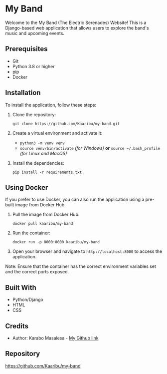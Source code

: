 # My Band

Welcome to the My Band (The Electric Serenades) Website! This is a Django-based web application that allows users to explore the band's music and upcoming events.

## Prerequisites

- Git
- Python 3.8 or higher
- pip
- Docker

## Installation

To install the application, follow these steps:

1. Clone the repository:

    `git clone https://github.com/Kaaribu/my-band.git`

2. Create a virtual environment and activate it:

    - `python3 -m venv venv`
    - `source venv/bin/activate` *(for Windows)* **or** `source ~/.bash_profile` *(for Linux and MacOS)*

3. Install the dependencies:

    `pip install -r requirements.txt`

## Using Docker

If you prefer to use Docker, you can also run the application using a pre-built image from Docker Hub.

1. Pull the image from Docker Hub:

    `docker pull kaaribu/my-band`

2. Run the container:

    `docker run -p 8000:8000 kaaribu/my-band`

3. Open your browser and navigate to `http://localhost:8000` to access the application.

Note: Ensure that the container has the correct environment variables set and the correct ports exposed.

## Built With
- Python/Django 
- HTML 
- CSS

## Credits

- Author: Karabo Masalesa - [My Github link](https://github.com/Kaaribu)

## Repository

https://github.com/Kaaribu/my-band


